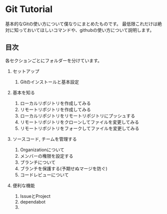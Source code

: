 # Git Tutorial

基本的なGitの使い方について僕なりにまとめたものです。
最低限これだけは絶対に知っておいてほしいコマンドや、githubの使い方について説明します。

## 目次

各セクションごとにフォルダーを分けています。

1. セットアップ
    1. Gitのインストールと基本設定

1. 基本を知る
    1. ローカルリポジトリを作成してみる
    1. リモートリポジトリを作成してみる
    1. ローカルリポジトリをリモートリポジトリにプッシュする
    1. リモートリポジトリをクローンしてファイルを変更してみる
    1. リモートリポジトリをフォークしてファイルを変更してみる

1. ソースコード, チームを管理する
    1. Organizationについて
    1. メンバーの権限を設定する
    1. ブランチについて
    1. ブランチを保護する(予期せぬマージを防ぐ)
    1. コードレビューについて


1. 便利な機能
    1. IssueとProject
    1. dependabot
    1. 